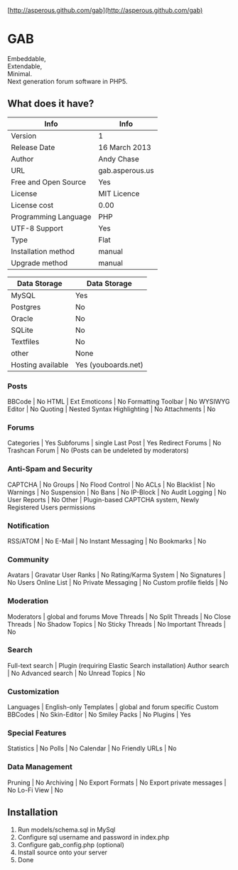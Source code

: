 [http://asperous.github.com/gab](http://asperous.github.com/gab)

# GAB

Embeddable, <br />
Extendable, <br />
Minimal. <br />
Next generation forum software in PHP5.


## What does it have?

Info                    |      Info
----------------------  |    -------------------
Version     	        |	 1
Release Date        	|	 16 March 2013
Author              	|	 Andy Chase
URL	                    |	 gab.asperous.us
Free and Open Source	|	 Yes
License	                |	 MIT Licence
License cost	        |	 0.00
Programming Language	|	 PHP
UTF-8 Support	        |	 Yes
Type	                |	 Flat
Installation method	    |	 manual
Upgrade method      	|	 manual

Data Storage        |  Data Storage
------------------- | ----------------------
MySQL               | Yes
Postgres            | No
Oracle              | No
SQLite              | No
Textfiles           | No
other               | None
Hosting available	| Yes (youboards.net)

### Posts
BBCode	|	  No
HTML	|	  Ext
Emoticons	|	  No
Formatting Toolbar	|	  No
WYSIWYG Editor	|	  No
Quoting	|	 Nested
Syntax Highlighting	|	  No
Attachments	|	 No

### Forums
Categories	|	  Yes
Subforums	|	 single
Last Post	|	  Yes
Redirect Forums	|	  No
Trashcan Forum	|	  No (Posts can be undeleted by moderators)

### Anti-Spam and Security
CAPTCHA	|	  No
Groups	|	 No
Flood Control	|	  No
ACLs	|	  No
Blacklist	|	  No
Warnings	|	  No
Suspension	|	  No
Bans	|	  No
IP-Block	|	  No
Audit Logging	|	  No
User Reports	|	  No
Other	|	 Plugin-based CAPTCHA system, Newly Registered Users permissions

### Notification
RSS/ATOM	|	  No
E-Mail	|	  No
Instant Messaging	|	 No
Bookmarks	|	  No

### Community
Avatars	|	  Gravatar
User Ranks	|	  No
Rating/Karma System	|	  No
Signatures	|	  No
Users Online List	|	  No
Private Messaging	|	  No
Custom profile fields	|	  No

### Moderation
Moderators	|	 global and forums
Move Threads	|	  No
Split Threads	|	  No
Close Threads	|	  No
Shadow Topics	|	  No
Sticky Threads	|	  No
Important Threads	|	  No

### Search
Full-text search	|	  Plugin (requiring Elastic Search installation)
Author search	|	  No
Advanced search	|	  No
Unread Topics	|	 No

### Customization
Languages	|	 English-only
Templates	|	 global and forum specific
Custom BBCodes	|	  No
Skin-Editor	|	  No
Smiley Packs	|	  No
Plugins	|	  Yes

### Special Features
Statistics	|	  No
Polls	|	  No
Calendar	|	  No
Friendly URLs	|	  No

### Data Management
Pruning	|	  No
Archiving	|	  No
Export Formats	|	 No
Export private messages	|	  No
Lo-Fi View	|	  No

## Installation

1. Run models/schema.sql in MySql
2. Configure sql username and password in index.php
3. Configure gab_config.php (optional)
4. Install source onto your server
5. Done
